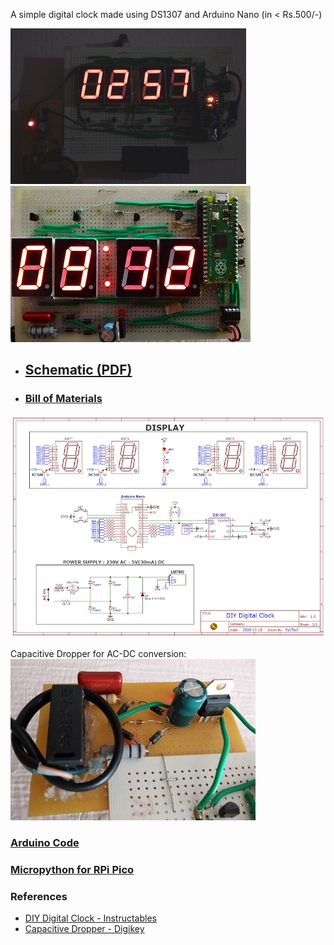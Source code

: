 A simple digital clock made using DS1307 and Arduino Nano (in < Rs.500/-)

![Clock](media/photo1.jpg "Clock") ![Clock](media/ver2_1.jpg "Clock")


* ## <a href="https://pa1tech.github.io/DIY-Digital-Clock/schematic.pdf" target="_blank">Schematic (PDF)</a>
* ### <a href="https://pa1tech.github.io/DIY-Digital-Clock/BoM.html" target="_blank">Bill of Materials</a>

![Schematic](schematic.jpg "Clock")

Capacitive Dropper for AC-DC conversion: 
![Power Supply](media/power.jpg "Power Supply")

### [Arduino Code](https://github.com/pa1tech/DIY-Digital-Clock/tree/main/Arduino%20Code)
### [Micropython for RPi Pico](https://github.com/pa1tech/DIY-Digital-Clock/blob/main/u_python%20Code%20for%20RPi%20Pico)

### References
* <a href="https://www.instructables.com/id/DIY-Digital-Clock-With-7-Segment-LED-Display/" target="_blank">DIY Digital Clock - Instructables</a>
* <a href="https://www.digikey.it/en/maker/projects/capacitive-dropper/965d2328b35e43079e4eb99cf717137f" target="_blank">Capacitive Dropper - Digikey</a>
